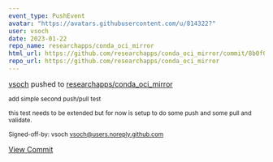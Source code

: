 ```yaml
---
event_type: PushEvent
avatar: "https://avatars.githubusercontent.com/u/814322?"
user: vsoch
date: 2023-01-22
repo_name: researchapps/conda_oci_mirror
html_url: https://github.com/researchapps/conda_oci_mirror/commit/8b0f08062db35b75195e5425e6440bd73862a4d4
repo_url: https://github.com/researchapps/conda_oci_mirror
---
```


<a href='https://github.com/vsoch' target='_blank'>vsoch</a> pushed to <a href='https://github.com/researchapps/conda_oci_mirror' target='_blank'>researchapps/conda_oci_mirror</a>

<small>add simple second push/pull test

this test needs to be extended but for now is setup to
do some push and some pull and validate.

Signed-off-by: vsoch <vsoch@users.noreply.github.com></small>

<a href='https://github.com/researchapps/conda_oci_mirror/commit/8b0f08062db35b75195e5425e6440bd73862a4d4' target='_blank'>View Commit</a>